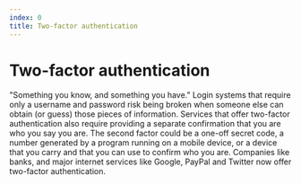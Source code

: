 ```yaml
---
index: 0
title: Two-factor authentication
---
```

# Two-factor authentication

"Something you know, and something you have." Login systems that require only a username and password risk being broken when someone else can obtain (or guess) those pieces of information. Services that offer two-factor authentication also require providing a separate confirmation that you are who you say you are. The second factor could be a one-off secret code, a number generated by a program running on a mobile device, or a device that you carry and that you can use to confirm who you are. Companies like banks, and major internet services like Google, PayPal and Twitter now offer two-factor authentication.